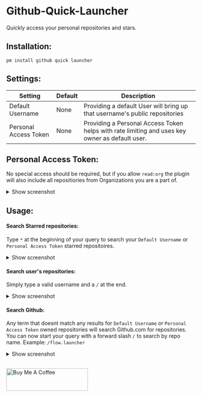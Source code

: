 # Github-Quick-Launcher
Quickly access your personal repositories and stars.

## Installation:
```
pm install github quick launcher
```
## Settings:
| Setting               | Default | Description                                                                                     |
|-----------------------|---------|-------------------------------------------------------------------------------------------------|
| Default Username      | None    | Providing a default User will bring up that username's public repositories                      |
| Personal Access Token | None    | Providing a Personal Access Token helps with rate limiting and uses key owner as default user.  |
## Personal Access Token:
No special access should be required, but if you allow `read:org` the plugin will also include all repositiories from Organizations you are a part of.
<details>
<summary>Show screenshot</summary>

![image](https://user-images.githubusercontent.com/535299/150702194-47d85f6e-8270-4a63-8c72-ba13cc57c93f.png)
</details>


## Usage:
#### Search Starred repositories:
Type `*` at the beginning of your query to search your `Default Username` or `Personal Access Token` starred repositoires.
<details>
<summary>Show screenshot</summary>

![image](https://user-images.githubusercontent.com/535299/149843292-19020885-b0dc-4893-934e-6ed6cc9ac718.png)
</details>


#### Search user's repositories:
Simply type a valid username and a `/` at the end.
<details>
<summary>Show screenshot</summary>

![image](https://user-images.githubusercontent.com/535299/149842782-6339fcd5-e8d6-404b-bb7d-9234a1f6361b.png)
</details>

#### Search Github:
Any term that doesnt match any results for `Default Username` or `Personal Access Token` owned repositories will search Github.com for repositories. You can now start your query with a forward slash `/` to search by repo name. Example: `/flow.launcher`
<details>
<summary>Show screenshot</summary>

![image](https://user-images.githubusercontent.com/535299/149843104-7582f94b-5a39-47fa-a62b-e95279b24d58.png)
</details>



##
<a href="https://www.buymeacoffee.com/garulf" target="_blank"><img src="https://cdn.buymeacoffee.com/buttons/v2/default-yellow.png" alt="Buy Me A Coffee" style="height: 60px !important;width: 217px !important;" ></a>
